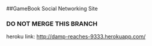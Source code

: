 ##GameBook Social Networking Site 
### DO NOT MERGE THIS BRANCH

heroku link: http://damp-reaches-9333.herokuapp.com/
